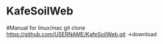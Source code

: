 # KafeSoilWeb

#Manual for linux/mac 
	git clone https://github.com/USERNAME/KafeSoilWeb.git ->download
	

